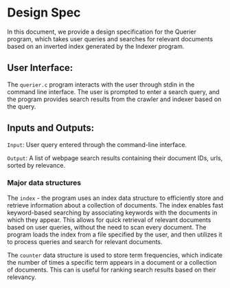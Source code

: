 # Design Spec

In this document, we provide a design specification for the Querier program, which takes user queries and searches for relevant documents based on an inverted index generated by the Indexer program.

## User Interface:
The `querier.c` program interacts with the user through stdin in the command line interface. The user is prompted to enter a search query, and the program provides search results from the crawler and indexer based on the query.

## Inputs and Outputs:

`Input`: User query entered through the command-line interface.

`Output`: A list of webpage search results containing their document IDs, urls, sorted by relevance.

### Major data structures
The `index` - 
the program uses an index data structure to efficiently store and retrieve information about a collection of documents. The index enables fast keyword-based searching by associating keywords with the documents in which they appear. This allows for quick retrieval of relevant documents based on user queries, without the need to scan every document. The program loads the index from a file specified by the user, and then utilizes it to process queries and search for relevant documents. 

The `counter` data structure is used to store term frequencies, which indicate the number of times a specific term appears in a document or a collection of documents. This can is useful for ranking search results based on their relevancy.